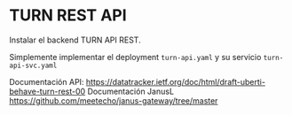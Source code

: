 
# TURN REST API

Instalar el backend TURN API REST.

Simplemente implementar el deployment `turn-api.yaml` y su servicio `turn-api-svc.yaml`

Documentación API: <https://datatracker.ietf.org/doc/html/draft-uberti-behave-turn-rest-00>
Documentación JanusL <https://github.com/meetecho/janus-gateway/tree/master>
